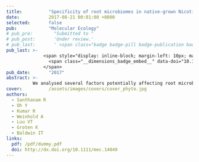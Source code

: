 ```yaml
---
title:          "Specificity of root microbiomes in native-grown Nicotiana attenuata and plant responses to UVB increase Deinococcus colonization"
date:           2017-08-21 00:01:00 +0800
selected:       false
pub:            "Molecular Ecology"
# pub_pre:        "Submitted to "
# pub_post:       'Under review.'
# pub_last:       ' <span class="badge badge-pill badge-publication badge-success">Spotlight</span>'
pub_last: >- 
              <span style="display: inline-block; margin-left: 10px; margin-right: 10px; vertical-align: middle;">
                <span class="__dimensions_badge_embed__" data-doi="10.1111/mec.14049" data-style="small_rectangle"></span>
              </span>
pub_date:       "2017"
abstract: >-
          We analysed several factors potentially affecting root microbiome structure – the importance of geographic location of natural populations, the microbiome of native seeds as putative source of colonization and the effect of a plant's response to UVB exposure on root colonization of highly abundant species.
cover:          /assets/images/covers/cover_phyto.jpg
authors:
  - Santhanam R
  - Oh Y
  - Kumar R
  - Weinhold A
  - Luu VT
  - Groten K
  - Baldwin IT
links:
  pdf: /pdf/dummy.pdf
  doi: http://dx.doi.org/10.1111/mec.14049
---
```

